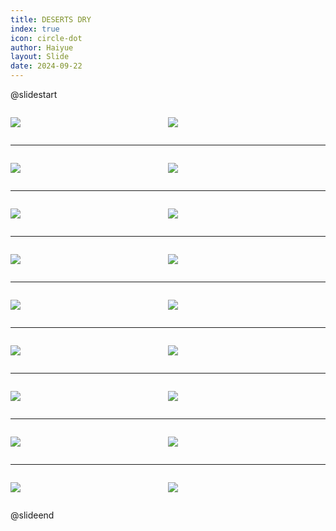 ```yaml
---
title: DESERTS DRY
index: true
icon: circle-dot
author: Haiyue
layout: Slide
date: 2024-09-22
---
```

 
@slidestart

<div style="display:flex">
<div style="flex:1">

![](https://raw.githubusercontent.com/yclord/reading/refs/heads/master/english/Level-T/DESERTS%20DRY/001.webp)
</div>
<div style="flex:1">

![](https://raw.githubusercontent.com/yclord/reading/refs/heads/master/english/Level-T/DESERTS%20DRY/002.webp)
</div>
</div>

---

<div style="display:flex">
<div style="flex:1">

![](https://raw.githubusercontent.com/yclord/reading/refs/heads/master/english/Level-T/DESERTS%20DRY/003.webp)
</div>
<div style="flex:1">

![](https://raw.githubusercontent.com/yclord/reading/refs/heads/master/english/Level-T/DESERTS%20DRY/004.webp)
</div>
</div>

---

<div style="display:flex">
<div style="flex:1">

![](https://raw.githubusercontent.com/yclord/reading/refs/heads/master/english/Level-T/DESERTS%20DRY/005.webp)
</div>
<div style="flex:1">

![](https://raw.githubusercontent.com/yclord/reading/refs/heads/master/english/Level-T/DESERTS%20DRY/006.webp)
</div>
</div>

---

<div style="display:flex">
<div style="flex:1">

![](https://raw.githubusercontent.com/yclord/reading/refs/heads/master/english/Level-T/DESERTS%20DRY/007.webp)
</div>
<div style="flex:1">

![](https://raw.githubusercontent.com/yclord/reading/refs/heads/master/english/Level-T/DESERTS%20DRY/008.webp)
</div>
</div>

---

<div style="display:flex">
<div style="flex:1">

![](https://raw.githubusercontent.com/yclord/reading/refs/heads/master/english/Level-T/DESERTS%20DRY/009.webp)
</div>
<div style="flex:1">

![](https://raw.githubusercontent.com/yclord/reading/refs/heads/master/english/Level-T/DESERTS%20DRY/010.webp)
</div>
</div>

---

<div style="display:flex">
<div style="flex:1">

![](https://raw.githubusercontent.com/yclord/reading/refs/heads/master/english/Level-T/DESERTS%20DRY/011.webp)
</div>
<div style="flex:1">

![](https://raw.githubusercontent.com/yclord/reading/refs/heads/master/english/Level-T/DESERTS%20DRY/012.webp)
</div>
</div>

---

<div style="display:flex">
<div style="flex:1">

![](https://raw.githubusercontent.com/yclord/reading/refs/heads/master/english/Level-T/DESERTS%20DRY/013.webp)
</div>
<div style="flex:1">

![](https://raw.githubusercontent.com/yclord/reading/refs/heads/master/english/Level-T/DESERTS%20DRY/014.webp)
</div>
</div>

---

<div style="display:flex">
<div style="flex:1">

![](https://raw.githubusercontent.com/yclord/reading/refs/heads/master/english/Level-T/DESERTS%20DRY/015.webp)
</div>
<div style="flex:1">

![](https://raw.githubusercontent.com/yclord/reading/refs/heads/master/english/Level-T/DESERTS%20DRY/016.webp)
</div>
</div>

---

<div style="display:flex">
<div style="flex:1">

![](https://raw.githubusercontent.com/yclord/reading/refs/heads/master/english/Level-T/DESERTS%20DRY/017.webp)
</div>
<div style="flex:1">

![](https://raw.githubusercontent.com/yclord/reading/refs/heads/master/english/Level-T/DESERTS%20DRY/018.webp)
</div>
</div>

@slideend